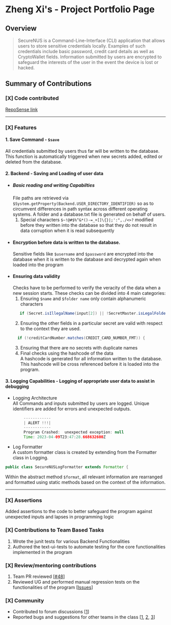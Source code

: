 # Zheng Xi's - Project Portfolio Page

## Overview
>SecureNUS is a Command-Line-Interface (CLI) application that allows users to store sensitive credentials locally.
Examples of such credentials include basic password, credit card details as well as CryptoWallet fields.
Information submitted by users are encrypted to safeguard the interests of the user in the event the device is lost
or hacked.

## Summary of Contributions
### [X] Code contributed
[RepoSense link](https://nus-cs2113-ay2223s2.github.io/tp-dashboard/?search=euzhengxi&breakdown=true)
***
### [X] Features
#### 1. Save Command - `$save`
All credentials submitted by users thus far will be written to the database. This function is automatically triggered 
when new secrets added, edited or deleted from the database.

#### 2. Backend - Saving and Loading of user data

+ ##### Basic reading and writing Capabilties 
  File paths are retrieved via `$System.getProperty(Backend.USER_DIRECTORY_IDENTIFIER)`
  so as to circumvent differences in path syntax across different operating systems. A folder and a database.txt file is
  generated on behalf of users.  
  1. Special characters `$~!@#$%^&*()-=_+[]\{}|;':",./<>?` modified before they written into the database so that they 
  do not result in data corruption when it is read subsequently<br>
+ #### Encryption before data is written to the database.
  Sensitive fields like `$username` and `$password` are encrypted into the database when it is written to the database and
  decrypted again when loaded into the program <br>
+ #### Ensuring data validity  
  Checks have to be performed to verify the veracity of the data when a new session starts. These checks can be divided into 4 main categories: <br>
   1. Ensuring `$name` and  `$folder name` only contain alphanumeric characters
  ```java
     if (Secret.isIllegalName(input[2]) || !SecretMaster.isLegalFolderName(input[3])) {
  ```
   2. Ensuring the other fields in a particular secret are valid with respect to the context they are used.
  ```java
    if (!creditCardNumber.matches(CREDIT_CARD_NUMBER_FMT)) {
  ``` 
   3. Ensuring that there are no secrets with duplicate names
   4. Final checks using the hashcode of the data <br>
      A hashcode is generated for all information written to the database. This hashcode will be cross referenced before
      it is loaded into the program.


#### 3. Logging Capabilities - Logging of appropriate user data to assist in debugging 
- Logging Architecture <br>
  All Commands and inputs submitted by users are logged. Unique identifiers are added for errors and unexpected outputs.
```java
        ------------
        | ALERT !!!|
        ------------
        Program Crashed:  unexpected exception: null
        Time: 2023-04-09T23:47:28.668632600Z
```
- Log Formatter <br>
  A custom formatter class is created by extending from the Formatter class in Logging.
```java
public class SecureNUSLogFormatter extends Formatter {
```
  Within the abstract method `$format`, all relevant information are rearranged and formatted using
  static methods based on the context of the information.

***
### [X] Assertions <br>
Added assertions to the code to better safeguard the program against unexpected inputs and lapses in programming logic


### [X] Contributions to Team Based Tasks <br>
1. Wrote the junit tests for various Backend Functionalities
2. Authored the text-ui-tests to automate testing for the core functionalities implemented in the program

### [X] Review/mentoring contributions
1. Team PR reviewed [[#48](https://github.com/AY2223S2-CS2113-T15-2/tp/pull/48)]
2. Reviewed UG and performed manual regression tests on the functionalities of the program 
[[Issues](https://github.com/AY2223S2-CS2113-T15-2/tp/issues?q=is%3Aissue+author%3Aeuzhengxi+is%3Aclosed)]

### [X] Community
- Contributed to forum discussions [[1](https://github.com/nus-cs2113-AY2223S2/forum/issues/45)]
- Reported bugs and suggestions for other teams in the class [[1](https://github.com/nus-cs2113-AY2223S2/ip/pull/20/files/567e6fcf4d4be8fb7d3f6b8b456ad72597cf7388),
  [2](https://github.com/nus-cs2113-AY2223S2/ip/pull/114/files/2fa55392cbbbf776812bc0878ca9b4040edc5267),
  [3](https://github.com/euzhengxi/ped)]
